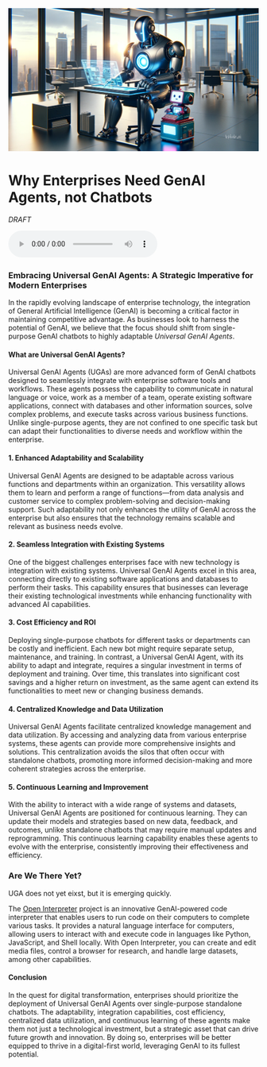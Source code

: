 <banner class="page-header" role="banner">
  <img src="../assets/images/agent_vs_chatbot.webp" alt="Banner Image" style="">
</banner>

# Why Enterprises Need GenAI Agents, not Chatbots

*DRAFT*

<audio controls>
  <source src="x.mp3" type="audio/mp3">
  Your browser does not support the audio element.
</audio>

### Embracing Universal GenAI Agents: A Strategic Imperative for Modern Enterprises

In the rapidly evolving landscape of enterprise technology, the integration of General Artificial Intelligence (GenAI) is becoming a critical factor in maintaining competitive advantage. As businesses look to harness the potential of GenAI, we believe that the focus should shift from single-purpose GenAI chatbots to highly adaptable *Universal GenAI Agents*. 

<!-- Here’s why, beginning with a clear definition of these advanced agents: -->

#### What are Universal GenAI Agents?
Universal GenAI Agents (UGAs) are more advanced form of GenAI chatbots designed to seamlessly integrate with enterprise software tools and workflows. These agents possess the capability to communicate in natural language or voice, work as a member of a team, operate existing software applications, connect with databases and other information sources, solve complex problems, and execute tasks across various business functions. Unlike single-purpose agents, they are not confined to one specific task but can adapt their functionalities to diverse needs and workflow within the enterprise.

#### 1. **Enhanced Adaptability and Scalability**
Universal GenAI Agents are designed to be adaptable across various functions and departments within an organization. This versatility allows them to learn and perform a range of functions—from data analysis and customer service to complex problem-solving and decision-making support. Such adaptability not only enhances the utility of GenAI across the enterprise but also ensures that the technology remains scalable and relevant as business needs evolve.

#### 2. **Seamless Integration with Existing Systems**
One of the biggest challenges enterprises face with new technology is integration with existing systems. Universal GenAI Agents excel in this area, connecting directly to existing software applications and databases to perform their tasks. This capability ensures that businesses can leverage their existing technological investments while enhancing functionality with advanced AI capabilities.

#### 3. **Cost Efficiency and ROI**
Deploying single-purpose chatbots for different tasks or departments can be costly and inefficient. Each new bot might require separate setup, maintenance, and training. In contrast, a Universal GenAI Agent, with its ability to adapt and integrate, requires a singular investment in terms of deployment and training. Over time, this translates into significant cost savings and a higher return on investment, as the same agent can extend its functionalities to meet new or changing business demands.

#### 4. **Centralized Knowledge and Data Utilization**
Universal GenAI Agents facilitate centralized knowledge management and data utilization. By accessing and analyzing data from various enterprise systems, these agents can provide more comprehensive insights and solutions. This centralization avoids the silos that often occur with standalone chatbots, promoting more informed decision-making and more coherent strategies across the enterprise.

#### 5. **Continuous Learning and Improvement**
With the ability to interact with a wide range of systems and datasets, Universal GenAI Agents are positioned for continuous learning. They can update their models and strategies based on new data, feedback, and outcomes, unlike standalone chatbots that may require manual updates and reprogramming. This continuous learning capability enables these agents to evolve with the enterprise, consistently improving their effectiveness and efficiency.

### Are We There Yet?

UGA does not yet eixst, but it is emerging quickly. 

The [Open Interpreter](https://github.com/OpenInterpreter/open-interpreter) project is an innovative GenAI-powered code interpreter that enables users to run code on their computers to complete various tasks. It provides a natural language interface for computers, allowing users to interact with and execute code in languages like Python, JavaScript, and Shell locally. With Open Interpreter, you can create and edit media files, control a browser for research, and handle large datasets, among other capabilities. 

#### Conclusion
In the quest for digital transformation, enterprises should prioritize the deployment of Universal GenAI Agents over single-purpose standalone chatbots. The adaptability, integration capabilities, cost efficiency, centralized data utilization, and continuous learning of these agents make them not just a technological investment, but a strategic asset that can drive future growth and innovation. By doing so, enterprises will be better equipped to thrive in a digital-first world, leveraging GenAI to its fullest potential.


<!-- <banner class="page-header" role="banner">
  <img src="../assets/images/q3.webp" alt="Banner Image">
</banner> -->
